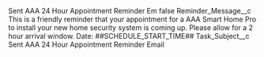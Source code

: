 <?xml version="1.0" encoding="UTF-8"?>
<CustomMetadata xmlns="http://soap.sforce.com/2006/04/metadata" xmlns:xsi="http://www.w3.org/2001/XMLSchema-instance" xmlns:xsd="http://www.w3.org/2001/XMLSchema">
    <label>Sent AAA 24 Hour Appointment Reminder Em</label>
    <protected>false</protected>
    <values>
        <field>Reminder_Message__c</field>
        <value xsi:type="xsd:string">This is a friendly reminder that your appointment for a AAA Smart Home Pro to install your new home security system is coming up. Please allow for a 2 hour arrival window.
Date: ##SCHEDULE_START_TIME##</value>
    </values>
    <values>
        <field>Task_Subject__c</field>
        <value xsi:type="xsd:string">Sent AAA 24 Hour Appointment Reminder Email</value>
    </values>
</CustomMetadata>
